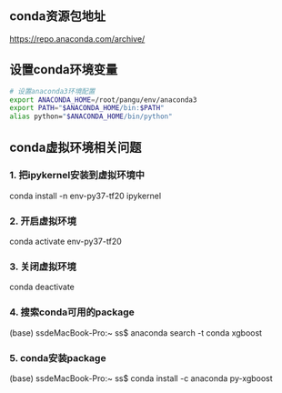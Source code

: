 

## conda资源包地址
https://repo.anaconda.com/archive/

## 设置conda环境变量
```bash
# 设置anaconda3环境配置
export ANACONDA_HOME=/root/pangu/env/anaconda3
export PATH="$ANACONDA_HOME/bin:$PATH"
alias python="$ANACONDA_HOME/bin/python"
```

## conda虚拟环境相关问题
### 1. 把ipykernel安装到虚拟环境中
conda install -n env-py37-tf20  ipykernel

### 2. 开启虚拟环境
conda activate env-py37-tf20

### 3. 关闭虚拟环境
conda deactivate

### 4. 搜索conda可用的package
(base) ssdeMacBook-Pro:~ ss$ anaconda search -t conda xgboost
### 5. conda安装package
(base) ssdeMacBook-Pro:~ ss$ conda install -c anaconda py-xgboost




